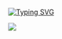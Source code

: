 [![Typing SVG](https://readme-typing-svg.herokuapp.com?lines=QA+Automation+Python)](https://git.io/typing-svg)

<a href="https://www.codewars.com/users/LittleGodYo"><img src="https://www.codewars.com/users/LittleGodYo/badges/large?logo=false">
